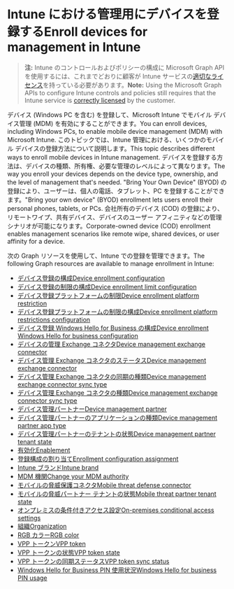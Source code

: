 # <a name="enroll-devices-for-management-in-intune"></a><span data-ttu-id="10ef4-101">Intune における管理用にデバイスを登録する</span><span class="sxs-lookup"><span data-stu-id="10ef4-101">Enroll devices for management in Intune</span></span>

> <span data-ttu-id="10ef4-102">**注:** Intune のコントロールおよびポリシーの構成に Microsoft Graph API を使用するには、これまでどおりに顧客が Intune サービスの[適切なライセンス](https://www.microsoft.com/en-us/cloud-platform/microsoft-intune-pricing)を持っている必要があります。</span><span class="sxs-lookup"><span data-stu-id="10ef4-102">**Note:** Using the Microsoft Graph APIs to configure Intune controls and policies still requires that the Intune service is [correctly licensed](https://www.microsoft.com/en-us/cloud-platform/microsoft-intune-pricing) by the customer.</span></span>

<span data-ttu-id="10ef4-103">デバイス (Windows PC を含む) を登録して、Microsoft Intune でモバイル デバイス管理 (MDM) を有効にすることができます。</span><span class="sxs-lookup"><span data-stu-id="10ef4-103">You can enroll devices, including Windows PCs, to enable mobile device management (MDM) with Microsoft Intune.</span></span> <span data-ttu-id="10ef4-104">このトピックでは、Intune 管理における、いくつかのモバイル デバイスの登録方法について説明します。</span><span class="sxs-lookup"><span data-stu-id="10ef4-104">This topic describes different ways to enroll mobile devices in Intune management.</span></span> <span data-ttu-id="10ef4-105">デバイスを登録する方法は、デバイスの種類、所有権、必要な管理のレベルによって異なります。</span><span class="sxs-lookup"><span data-stu-id="10ef4-105">The way you enroll your devices depends on the device type, ownership, and the level of management that's needed.</span></span> <span data-ttu-id="10ef4-106">"Bring Your Own Device" (BYOD) の登録により、ユーザーは、個人の電話、タブレット、PC を登録することができます。</span><span class="sxs-lookup"><span data-stu-id="10ef4-106">"Bring your own device" (BYOD) enrollment lets users enroll their personal phones, tablets, or PCs.</span></span> <span data-ttu-id="10ef4-107">会社所有のデバイス (COD) の登録により、リモートワイプ、共有デバイス、デバイスのユーザー アフィニティなどの管理シナリオが可能になります。</span><span class="sxs-lookup"><span data-stu-id="10ef4-107">Corporate-owned device (COD) enrollment enables management scenarios like remote wipe, shared devices, or user affinity for a device.</span></span>

<span data-ttu-id="10ef4-108">次の Graph リソースを使用して、Intune での登録を管理できます。</span><span class="sxs-lookup"><span data-stu-id="10ef4-108">The following Graph resources are available to manage enrollment in Intune:</span></span>

- [<span data-ttu-id="10ef4-109">デバイス登録の構成</span><span class="sxs-lookup"><span data-stu-id="10ef4-109">Device enrollment configuration</span></span>](intune_onboarding_deviceenrollmentconfiguration.md)
- [<span data-ttu-id="10ef4-110">デバイス登録の制限の構成</span><span class="sxs-lookup"><span data-stu-id="10ef4-110">Device enrollment limit configuration</span></span>](intune_onboarding_deviceenrollmentlimitconfiguration.md)
- [<span data-ttu-id="10ef4-111">デバイス登録プラットフォームの制限</span><span class="sxs-lookup"><span data-stu-id="10ef4-111">Device enrollment platform restriction</span></span>](intune_onboarding_deviceenrollmentplatformrestriction.md)
- [<span data-ttu-id="10ef4-112">デバイス登録プラットフォームの制限の構成</span><span class="sxs-lookup"><span data-stu-id="10ef4-112">Device enrollment platform restrictions configuration</span></span>](intune_onboarding_deviceenrollmentplatformrestrictionsconfiguration.md)
- [<span data-ttu-id="10ef4-113">デバイス登録 Windows Hello for Business の構成</span><span class="sxs-lookup"><span data-stu-id="10ef4-113">Device enrollment Windows Hello for business configuration</span></span>](intune_onboarding_deviceenrollmentwindowshelloforbusinessconfiguration.md)
- [<span data-ttu-id="10ef4-114">デバイスの管理 Exchange コネクタ</span><span class="sxs-lookup"><span data-stu-id="10ef4-114">Device management exchange connector</span></span>](intune_onboarding_devicemanagementexchangeconnector.md)
- [<span data-ttu-id="10ef4-115">デバイス管理 Exchange コネクタのステータス</span><span class="sxs-lookup"><span data-stu-id="10ef4-115">Device management exchange connector</span></span>](intune_onboarding_devicemanagementexchangeconnectorstatus.md)
- [<span data-ttu-id="10ef4-116">デバイス管理 Exchange コネクタの同期の種類</span><span class="sxs-lookup"><span data-stu-id="10ef4-116">Device management exchange connector sync type</span></span>](intune_onboarding_devicemanagementexchangeconnectorsynctype.md)
- [<span data-ttu-id="10ef4-117">デバイス管理 Exchange コネクタの種類</span><span class="sxs-lookup"><span data-stu-id="10ef4-117">Device management exchange connector sync type</span></span>](intune_onboarding_devicemanagementexchangeconnectortype.md)
- [<span data-ttu-id="10ef4-118">デバイス管理パートナー</span><span class="sxs-lookup"><span data-stu-id="10ef4-118">Device management partner</span></span>](intune_onboarding_devicemanagementpartner.md)
- [<span data-ttu-id="10ef4-119">デバイス管理パートナーのアプリケーションの種類</span><span class="sxs-lookup"><span data-stu-id="10ef4-119">Device management partner app type</span></span>](intune_onboarding_devicemanagementpartnerapptype.md)
- [<span data-ttu-id="10ef4-120">デバイス管理パートナーのテナントの状態</span><span class="sxs-lookup"><span data-stu-id="10ef4-120">Device management partner tenant state</span></span>](intune_onboarding_devicemanagementpartnertenantstate.md)
- [<span data-ttu-id="10ef4-121">有効化</span><span class="sxs-lookup"><span data-stu-id="10ef4-121">Enablement</span></span>](intune_onboarding_enablement.md)
- [<span data-ttu-id="10ef4-122">登録構成の割り当て</span><span class="sxs-lookup"><span data-stu-id="10ef4-122">Enrollment configuration assignment</span></span>](intune_onboarding_enrollmentconfigurationassignment.md)
- [<span data-ttu-id="10ef4-123">Intune ブランド</span><span class="sxs-lookup"><span data-stu-id="10ef4-123">Intune brand</span></span>](intune_onboarding_intunebrand.md)
- [<span data-ttu-id="10ef4-124">MDM 機関</span><span class="sxs-lookup"><span data-stu-id="10ef4-124">Change your MDM authority</span></span>](intune_onboarding_mdmauthority.md)
- [<span data-ttu-id="10ef4-125">モバイルの脅威保護コネクタ</span><span class="sxs-lookup"><span data-stu-id="10ef4-125">Mobile threat defense connector</span></span>](intune_onboarding_mobilethreatdefenseconnector.md)
- [<span data-ttu-id="10ef4-126">モバイルの脅威パートナー テナントの状態</span><span class="sxs-lookup"><span data-stu-id="10ef4-126">Mobile threat partner tenant state</span></span>](intune_onboarding_mobilethreatpartnertenantstate.md)
- [<span data-ttu-id="10ef4-127">オンプレミスの条件付きアクセス設定</span><span class="sxs-lookup"><span data-stu-id="10ef4-127">On-premises conditional access settings</span></span>](intune_onboarding_onpremisesconditionalaccesssettings.md)
- [<span data-ttu-id="10ef4-128">組織</span><span class="sxs-lookup"><span data-stu-id="10ef4-128">Organization</span></span>](intune_onboarding_organization.md)
- [<span data-ttu-id="10ef4-129">RGB カラー</span><span class="sxs-lookup"><span data-stu-id="10ef4-129">RGB color</span></span>](intune_onboarding_rgbcolor.md)
- [<span data-ttu-id="10ef4-130">VPP トークン</span><span class="sxs-lookup"><span data-stu-id="10ef4-130">VPP token</span></span>](intune_onboarding_vpptoken.md)
- [<span data-ttu-id="10ef4-131">VPP トークンの状態</span><span class="sxs-lookup"><span data-stu-id="10ef4-131">VPP token state</span></span>](intune_onboarding_vpptokenstate.md)
- [<span data-ttu-id="10ef4-132">VPP トークンの同期ステータス</span><span class="sxs-lookup"><span data-stu-id="10ef4-132">VPP token sync status</span></span>](intune_onboarding_vpptokensyncstatus.md)
- [<span data-ttu-id="10ef4-133">Windows Hello for Business PIN 使用状況</span><span class="sxs-lookup"><span data-stu-id="10ef4-133">Windows Hello for business PIN usage</span></span>](intune_onboarding_windowshelloforbusinesspinusage.md)
